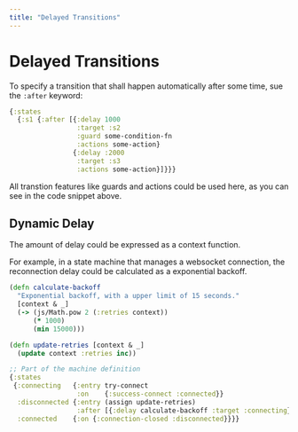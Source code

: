 ```yaml
---
title: "Delayed Transitions"
---
```

# Delayed Transitions

To specify a transition that shall happen automatically after some time, sue the `:after` keyword:

```clojure
{:states
  {:s1 {:after [{:delay 1000
                 :target :s2
                 :guard some-condition-fn
                 :actions some-action}
                {:delay :2000
                 :target :s3
                 :actions some-action}]}}}
```

All transtion features like guards and actions could be used here, as
you can see in the code snippet above.

## Dynamic Delay

The amount of delay could be expressed as a context function.

For example, in a state machine that manages a websocket connection,
the reconnection delay could be calculated as a exponential backoff.

```clojure
(defn calculate-backoff
  "Exponential backoff, with a upper limit of 15 seconds."
  [context & _]
  (-> (js/Math.pow 2 (:retries context))
      (* 1000)
      (min 15000)))

(defn update-retries [context & _]
  (update context :retries inc))

;; Part of the machine definition
{:states
 {:connecting   {:entry try-connect
                 :on    {:success-connect :connected}}
  :disconnected {:entry (assign update-retries)
                 :after [{:delay calculate-backoff :target :connecting}]}
  :connected    {:on {:connection-closed :disconnected}}}}
```
